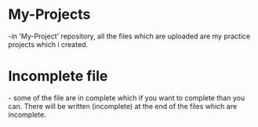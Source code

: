 # My-Projects
-in 'My-Project' repository, all the files which are uploaded are my practice projects which i created.



<h1>Incomplete file</h1>
- some of the file are in complete which if you want to complete than you can. There will be written (incomplete) at the end of the files which are incomplete.

